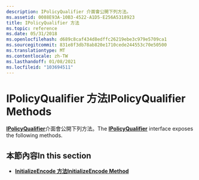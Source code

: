 ```yaml
---
description: IPolicyQualifier 介面會公開下列方法。
ms.assetid: 0088E93A-10B3-4522-A1D5-E256A5318923
title: IPolicyQualifier 方法
ms.topic: reference
ms.date: 05/31/2018
ms.openlocfilehash: d689c8caf434d8edffc26219ebe3c979e5709ca1
ms.sourcegitcommit: 831e8f3db78ab820e1710cede244553c70e50500
ms.translationtype: MT
ms.contentlocale: zh-TW
ms.lasthandoff: 01/08/2021
ms.locfileid: "103694511"
---
```

# <a name="ipolicyqualifier-methods"></a><span data-ttu-id="3fbc8-103">IPolicyQualifier 方法</span><span class="sxs-lookup"><span data-stu-id="3fbc8-103">IPolicyQualifier Methods</span></span>

<span data-ttu-id="3fbc8-104">[**IPolicyQualifier**](/windows/desktop/api/CertEnroll/nn-certenroll-ipolicyqualifier)介面會公開下列方法。</span><span class="sxs-lookup"><span data-stu-id="3fbc8-104">The [**IPolicyQualifier**](/windows/desktop/api/CertEnroll/nn-certenroll-ipolicyqualifier) interface exposes the following methods.</span></span>

## <a name="in-this-section"></a><span data-ttu-id="3fbc8-105">本節內容</span><span class="sxs-lookup"><span data-stu-id="3fbc8-105">In this section</span></span>

-   [<span data-ttu-id="3fbc8-106">**InitializeEncode 方法**</span><span class="sxs-lookup"><span data-stu-id="3fbc8-106">**InitializeEncode Method**</span></span>](/windows/desktop/api/CertEnroll/nf-certenroll-ipolicyqualifier-initializeencode)

 

 



